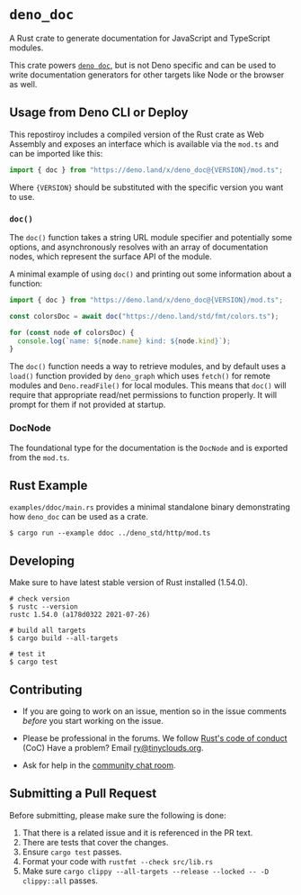 # `deno_doc`

A Rust crate to generate documentation for JavaScript and TypeScript modules.

This crate powers
[`deno doc`](https://deno.land/manual/tools/documentation_generator), but is not
Deno specific and can be used to write documentation generators for other
targets like Node or the browser as well.

## Usage from Deno CLI or Deploy

This repostiroy includes a compiled version of the Rust crate as Web Assembly
and exposes an interface which is available via the `mod.ts` and can be imported
like this:

```ts
import { doc } from "https://deno.land/x/deno_doc@{VERSION}/mod.ts";
```

Where `{VERSION}` should be substituted with the specific version you want to
use.

### `doc()`

The `doc()` function takes a string URL module specifier and potentially some
options, and asynchronously resolves with an array of documentation nodes, which
represent the surface API of the module.

A minimal example of using `doc()` and printing out some information about a
function:

```ts
import { doc } from "https://deno.land/x/deno_doc@{VERSION}/mod.ts";

const colorsDoc = await doc("https://deno.land/std/fmt/colors.ts");

for (const node of colorsDoc) {
  console.log(`name: ${node.name} kind: ${node.kind}`);
}
```

The `doc()` function needs a way to retrieve modules, and by default uses a
`load()` function provided by `deno_graph` which uses `fetch()` for remote
modules and `Deno.readFile()` for local modules. This means that `doc()` will
require that appropriate read/net permissions to function properly. It will
prompt for them if not provided at startup.

### DocNode

The foundational type for the documentation is the `DocNode` and is exported
from the `mod.ts`.

## Rust Example

`examples/ddoc/main.rs` provides a minimal standalone binary demonstrating how
`deno_doc` can be used as a crate.

```shell
$ cargo run --example ddoc ../deno_std/http/mod.ts
```

## Developing

Make sure to have latest stable version of Rust installed (1.54.0).

```shell
# check version
$ rustc --version
rustc 1.54.0 (a178d0322 2021-07-26)

# build all targets
$ cargo build --all-targets

# test it
$ cargo test
```

## Contributing

- If you are going to work on an issue, mention so in the issue comments
  _before_ you start working on the issue.

- Please be professional in the forums. We follow
  [Rust's code of conduct](https://www.rust-lang.org/policies/code-of-conduct)
  (CoC) Have a problem? Email ry@tinyclouds.org.

- Ask for help in the [community chat room](https://discord.gg/deno).

## Submitting a Pull Request

Before submitting, please make sure the following is done:

1. That there is a related issue and it is referenced in the PR text.
2. There are tests that cover the changes.
3. Ensure `cargo test` passes.
4. Format your code with `rustfmt --check src/lib.rs`
5. Make sure `cargo clippy --all-targets --release --locked -- -D clippy::all`
   passes.
